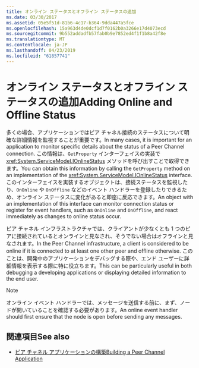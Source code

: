 ```yaml
---
title: オンライン ステータスとオフライン ステータスの追加
ms.date: 03/30/2017
ms.assetid: 05e5f51d-81b6-4c17-b364-9dda447a5fce
ms.openlocfilehash: 15a963d4de0dcf1d7f0162b0a3266e17d4073ecd
ms.sourcegitcommit: 9b552addadfb57fab0b9e7852ed4f1f1b8a42f8e
ms.translationtype: MT
ms.contentlocale: ja-JP
ms.lasthandoff: 04/23/2019
ms.locfileid: "61857741"
---
```

# <a name="adding-online-and-offline-status"></a><span data-ttu-id="c04e3-102">オンライン ステータスとオフライン ステータスの追加</span><span class="sxs-lookup"><span data-stu-id="c04e3-102">Adding Online and Offline Status</span></span>
<span data-ttu-id="c04e3-103">多くの場合、アプリケーションではピア チャネル接続のステータスについて明確な詳細情報を監視することが重要です。</span><span class="sxs-lookup"><span data-stu-id="c04e3-103">In many cases, it is important for an application to monitor specific details about the status of a Peer Channel connection.</span></span> <span data-ttu-id="c04e3-104">この情報は、`GetProperty` インターフェイスの実装で <xref:System.ServiceModel.IOnlineStatus> メソッドを呼び出すことで取得できます。</span><span class="sxs-lookup"><span data-stu-id="c04e3-104">You can obtain this information by calling the `GetProperty` method on an implementation of the <xref:System.ServiceModel.IOnlineStatus> interface.</span></span> <span data-ttu-id="c04e3-105">このインターフェイスを実装するオブジェクトは、接続ステータスを監視したり、`OnOnline` や `OnOffline` などのイベント ハンドラーを登録したりできるため、オンライン ステータスに変化があると即座に反応できます。</span><span class="sxs-lookup"><span data-stu-id="c04e3-105">An object with an implementation of this interface can monitor connection status or register for event handlers, such as `OnOnline` and `OnOffline`, and react immediately as changes to online status occur.</span></span>  
  
 <span data-ttu-id="c04e3-106">ピア チャネル インフラストラクチャでは、クライアントが少なくとも 1 つのピアに接続されているとオンラインと見なされ、そうでない場合はオフラインと見なされます。</span><span class="sxs-lookup"><span data-stu-id="c04e3-106">In the Peer Channel infrastructure, a client is considered to be online if it is connected to at least one other peer and offline otherwise.</span></span> <span data-ttu-id="c04e3-107">このことは、開発中のアプリケーションをデバッグする際や、エンド ユーザーに詳細情報を表示する際に特に役立ちます。</span><span class="sxs-lookup"><span data-stu-id="c04e3-107">This can be particularly useful in both debugging a developing applications or displaying detailed information to the end user.</span></span>  
  
> [!NOTE]
>  <span data-ttu-id="c04e3-108">オンライン イベント ハンドラーでは、メッセージを送信する前に、まず、ノードが開いていることを確認する必要があります。</span><span class="sxs-lookup"><span data-stu-id="c04e3-108">An online event handler should first ensure that the node is open before sending any messages.</span></span>  
  
## <a name="see-also"></a><span data-ttu-id="c04e3-109">関連項目</span><span class="sxs-lookup"><span data-stu-id="c04e3-109">See also</span></span>

- [<span data-ttu-id="c04e3-110">ピア チャネル アプリケーションの構築</span><span class="sxs-lookup"><span data-stu-id="c04e3-110">Building a Peer Channel Application</span></span>](../../../../docs/framework/wcf/feature-details/building-a-peer-channel-application.md)
